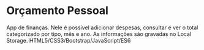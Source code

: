 # Orçamento Pessoal
App de finanças. Nele é possível adicionar despesas, consultar e ver o total categorizado por tipo, mês e ano. As informações são gravadas no Local Storage. HTML5/CSS3/Bootstrap/JavaScript/ES6



